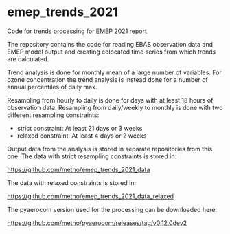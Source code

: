 # emep_trends_2021
Code for trends processing for EMEP 2021 report

The repository contains the code for reading EBAS observation data and EMEP model output and creating colocated time series from which trends are calculated.

Trend analysis is done for monthly mean of a large number of variables. For ozone concentration the trend analysis is instead done for a number of annual percentiles of daily max.

Resampling from hourly to daily is done for days with at least 18 hours of observation data. Resampling from daily/weekly to monthly is done with two different resampling constraints:
- strict constraint: At least 21 days or 3 weeks
- relaxed constraint: At least 4 days or 2 weeks

Output data from the analysis is stored in separate repositories from this one. The data with strict resampling constraints is stored in:   

https://github.com/metno/emep_trends_2021_data

The data with relaxed constraints is stored in: 

https://github.com/metno/emep_trends_2021_data_relaxed

The pyaerocom version used for the processing can be downloaded here:

https://github.com/metno/pyaerocom/releases/tag/v0.12.0dev2
